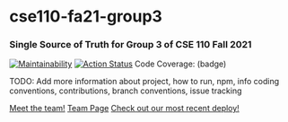 # cse110-fa21-group3
### Single Source of Truth for Group 3 of CSE 110 Fall 2021

[![Maintainability](https://api.codeclimate.com/v1/badges/17334651f5f930bb684f/maintainability)](https://codeclimate.com/github/cse110-fa21-group3/cse110-fa21-group3/maintainability)  [![Action Status](https://github.com/cse110-fa21-group3/cse110-fa21-group3/actions/workflows/super-linter.yml/badge.svg)](https://github.com/cse110-fa21-group3/cse110-fa21-group3/actions)
Code Coverage: (badge)

TODO: Add more information about project, how to run, npm, info coding conventions, contributions, branch conventions, issue tracking

[Meet the team!](https://github.com/cse110-fa21-group3/cse110-fa21-group3/blob/main/admin/team.md)
[Team Page](https://github.com/cse110-fa21-group3/cse110-fa21-group3/blob/main/admin/team.md)
[Check out our most recent deploy!](https://team003.netlify.app)
